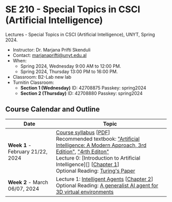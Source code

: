 # SE 210 - Special Topics in CSCI (Artificial Intelligence)
Lectures - Special Topics in CSCI (Artificial Intelligence), UNYT, Spring 2024.

- Instructor: Dr. Marjana Prifti Skenduli
- Contact: [marjanaprifti@unyt.edu.al](mailto:marjanaprifti@unyt.edu.al)
- When:
  - Spring 2024, Wednesday 9:00 AM to 12:00 PM.
  - Spring 2024, Thursday 13:00 PM to 16:00 PM.
- Classroom: B2-Lab new lab
- Turnitin Classroom:
  - **Section 1 (Wednesday)** ID: 42708875 Passkey: spring2024
  - **Section 2 (Thursday)** ID: 42708880 Passkey: spring2024

## Course Calendar and Outline

| Date | Topic |
| ---- | ----- |
| **Week 1** - February 21/22, 2024 | [Course syllabus][syllabus] [[PDF][syllabus]] <br> Recommended textbook: ["Artificial Intelligence: A Modern Approach, 3rd Edition"][ebook], ["4rth Editon"] <br>Lecture 0: [Introduction to Artificial Intelligence][] [[Chapter 1][chapter]] <br> Optional Reading: [Turing's Paper][paper]  |
| **Week 2** - March 06/07, 2024 | Lecture 1: [Intelligent Agents][01] [[Chapter 2][chapter]] <br> Optional Reading: [A generalist AI agent for 3D virtual environments][link] |


[syllabus]: https://marjanaprifti.github.io/introtoai/PDFs/UNYT%20-%20Artificial%20Intelligence%20(Elective)%20-%20syllabus.pdf
[ebook]: https://github.com/yanshengjia/ml-road/blob/master/resources/Artificial%20Intelligence%20-%20A%20Modern%20Approach%20(3rd%20Edition).pdf
["4rth Editon"]: https://drive.google.com/file/d/1Wa0fyQwP_DtXSRVQP8sWzJciPrqEdk8l/view?usp=sharing
[chapter]: https://aima.cs.berkeley.edu/
[paper]:https://watermark.silverchair.com/lix-236-433.pdf?token=AQECAHi208BE49Ooan9kkhW_Ercy7Dm3ZL_9Cf3qfKAc485ysgAAA10wggNZBgkqhkiG9w0BBwagggNKMIIDRgIBADCCAz8GCSqGSIb3DQEHATAeBglghkgBZQMEAS4wEQQMxO3_TiinulCOP-znAgEQgIIDEHDjMQ7HHxqxoep2ls6oyUx-NcmmK8tF74xuVMG6dF-aVjCD6dHu5URMUBriG2BgDO-_g1izN8doaEVafRI70Fzeh0VAhZ8YlpA3e0bpqfaQWMyhNIDV7CZ13kKzTGW5a2EGglGjnvbTwQmbJSaiypVhjgLzvOtJpepBVZxHvw6F_eaZSbmI1W6aSB3GIB-qTwPMzYSzxRDzpOwZjl4_Xb3akWTQFapbZ2-7ajCaSceIPuBN6C5okPESfEGgii_rsSXXUzAk0UjXt7vMsuma-u5AuBCwAmrDFniKkElXA7DxBCth6407ytknV2NhIr_iGEOIe4DtzJq22xDv3jx2HbNmFX0bdNFMJC7I4zRko5f-rXZc5tjzityawKjK4nyFyRC8xFIKePH2ElAABZn0shxD2vPyclomUSkC5zbZMRyBtkTDgvpDbU6g8C28IqK0GbG0lDlAroDB4GuA1WUd_kQrIYHjrPOS8AqNbLR-_LWQTSpZK0Md3nOZMiLddV3u6h2TXwsGIDue5UYYojaRrdfzxgGJxUPHdbveBQzO1hxZluJtjs4WE8wZqnXRs-rwru9gWM59kfGv4mZPKo1R5WbSfqPLk8qACLHotPLKL10l0VI2BBHr5wfkQut0zqed6Mb8GWTfKmupw3fjGF6wTuwRO2Zwmzc2gNAz3qjvWVfA0mQE-Z4vH7Hrbp5SCxftO650uMHUJ2RlPXHqNZLmtSs7LMAdY_QXZe1AQiDYcfaUP1fgcB0FsCY_vK9O0nuIu9TYNJQprJa2op-8cJxA44Wq28N3CXfJKIa3cSHf1cyol3Ls2iz4X2EM5YPo7qofQeGWeu34hUlnB7yw_ZVYo7r0euNNPLcn8CE0lPLjTeA5dbVr-b4UrjibO9sb6W_O1TROktPZz5uLybxuVOjkPuiUZUtJI2kG3QHGjLdHcVH6jfLd8_SGzCaQLVCGXMpXyZPflIcZXOAp7b45JIyQraP3xknla5RuM4C-NQapYUeQYSm7cZxJsn24xBcOOTTm8t_AxkIoq30MIXBnTi9jAyw 

[01]: https://marjanaprifti.github.io/introtoai/PDFs/AI_Lecture1.pdf
[link]: https://deepmind.google/discover/blog/sima-generalist-ai-agent-for-3d-virtual-environments/
